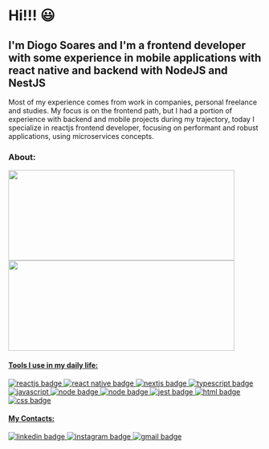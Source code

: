 # Hi!!! 😃

## I'm Diogo Soares and I'm a frontend developer with some experience in mobile applications with react native and backend with NodeJS and NestJS

Most of my experience comes from work in companies, personal freelance and studies. My focus is on the frontend path, but I had a portion of experience with backend and mobile projects during my trajectory, today I specialize in reactjs frontend developer, focusing on performant and robust applications, using microservices concepts.

### About:

  <div>
    <a href="https://github.com/dioggosoares">
    <img width="450px" height="180em" src="https://github-readme-stats.vercel.app/api?username=dioggosoares&show_icons=true&theme=omni&include_all_commits=true&count_private=true"/>
    <img width="450px" height="180em" src="https://github-readme-stats.vercel.app/api/top-langs/?username=dioggosoares&layout=compact&langs_count=7&theme=omni"/>
  </div>

#### Tools I use in my daily life:

  <div>
    <img src="https://img.shields.io/badge/react-%2320232a.svg?style=for-the-badge&logo=react&logoColor=%2361DAFB" alt="reactjs badge" />
    <img src="https://img.shields.io/badge/react_native-%2320232a.svg?style=for-the-badge&logo=react&logoColor=%2361DAFB" alt="react native badge" />  
    <img src="https://img.shields.io/badge/Next-black?style=for-the-badge&logo=next.js&logoColor=white" alt="nextjs badge"/>  
    <img src="https://img.shields.io/badge/typescript-%23007ACC.svg?style=for-the-badge&logo=typescript&logoColor=white" alt="typescript badge" />
    <img src="https://img.shields.io/badge/javascript-%23323330.svg?style=for-the-badge&logo=javascript&logoColor=%23F7DF1E" alt="javascript" />
    <img src="https://img.shields.io/badge/node.js-6DA55F?style=for-the-badge&logo=node.js&logoColor=white" alt="node badge" />  
    <img src="https://img.shields.io/badge/nest.js-ec00c8?style=for-the-badge&logo=nestjs&logoColor=white" alt="node badge" />  
    <img src="https://img.shields.io/badge/-jest-%23C21325?style=for-the-badge&logo=jest&logoColor=white" alt="jest badge" />  
    <img src="https://img.shields.io/badge/html5-%23E34F26.svg?style=for-the-badge&logo=html5&logoColor=white" alt="html badge" />
    <img src="https://img.shields.io/badge/css3-%231572B6.svg?style=for-the-badge&logo=css3&logoColor=white" alt="css badge" />   
  </div>

#### My Contacts:

  <div>
    <a href="https://linkedin.com/in/diogo-soares-993022180" target="_blank">
      <img src="https://img.shields.io/badge/linkedin-%230077B5.svg?style=for-the-badge&logo=linkedin&logoColor=white" alt="linkedin badge"/>
    </a>
    <a href="https://www.instagram.com/dioggo/" target="_blank">
      <img src="https://img.shields.io/badge/Instagram-%23E4405F.svg?style=for-the-badge&logo=Instagram&logoColor=white" alt="instagram badge"/>
    </a>         
    <a href="mailto:dioggosoares35@gmail.com" target="_blank">
      <img src="https://img.shields.io/badge/Gmail-D14836?style=for-the-badge&logo=gmail&logoColor=white" alt="gmail badge"/>
    </a>
  </div>

  <!-- ### About: 

[![Diogo Soares Status](https://github-readme-stats.vercel.app/api?username=dioggosoares&show_icons=true&theme=omni&include_all_commits=true&count_private=true)](https://github.com/dioggosoares/)
[![Top Linguagens](https://github-readme-stats.vercel.app/api/top-langs/?username=dioggosoares&layout=compact&langs_count=7&theme=omni)](https://github.com/dioggosoares/) -->
